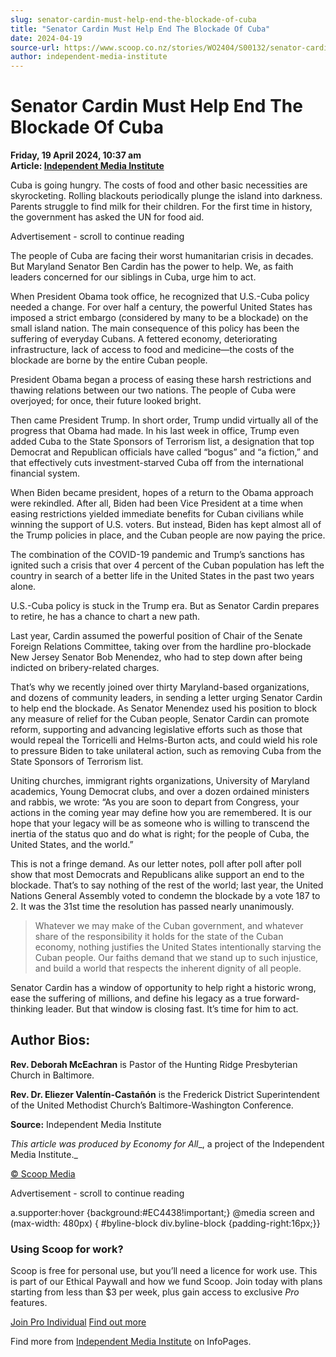 ```yaml
---
slug: senator-cardin-must-help-end-the-blockade-of-cuba
title: "Senator Cardin Must Help End The Blockade Of Cuba"
date: 2024-04-19
source-url: https://www.scoop.co.nz/stories/WO2404/S00132/senator-cardin-must-help-end-the-blockade-of-cuba.htm
author: independent-media-institute
---
```

Senator Cardin Must Help End The Blockade Of Cuba
=================================================

**Friday, 19 April 2024, 10:37 am**  
**Article: [Independent Media Institute](https://info.scoop.co.nz/Independent_Media_Institute)**

Cuba is going hungry. The costs of food and other basic necessities are skyrocketing. Rolling blackouts periodically plunge the island into darkness. Parents struggle to find milk for their children. For the first time in history, the government has asked the UN for food aid.

Advertisement - scroll to continue reading





The people of Cuba are facing their worst humanitarian crisis in decades. But Maryland Senator Ben Cardin has the power to help. We, as faith leaders concerned for our siblings in Cuba, urge him to act.

When President Obama took office, he recognized that U.S.-Cuba policy needed a change. For over half a century, the powerful United States has imposed a strict embargo (considered by many to be a blockade) on the small island nation. The main consequence of this policy has been the suffering of everyday Cubans. A fettered economy, deteriorating infrastructure, lack of access to food and medicine—the costs of the blockade are borne by the entire Cuban people.

President Obama began a process of easing these harsh restrictions and thawing relations between our two nations. The people of Cuba were overjoyed; for once, their future looked bright.

Then came President Trump. In short order, Trump undid virtually all of the progress that Obama had made. In his last week in office, Trump even added Cuba to the State Sponsors of Terrorism list, a designation that top Democrat and Republican officials have called “bogus” and “a fiction,” and that effectively cuts investment-starved Cuba off from the international financial system.

When Biden became president, hopes of a return to the Obama approach were rekindled. After all, Biden had been Vice President at a time when easing restrictions yielded immediate benefits for Cuban civilians while winning the support of U.S. voters. But instead, Biden has kept almost all of the Trump policies in place, and the Cuban people are now paying the price.

The combination of the COVID-19 pandemic and Trump’s sanctions has ignited such a crisis that over 4 percent of the Cuban population has left the country in search of a better life in the United States in the past two years alone.

U.S.-Cuba policy is stuck in the Trump era. But as Senator Cardin prepares to retire, he has a chance to chart a new path.

Last year, Cardin assumed the powerful position of Chair of the Senate Foreign Relations Committee, taking over from the hardline pro-blockade New Jersey Senator Bob Menendez, who had to step down after being indicted on bribery-related charges.

That’s why we recently joined over thirty Maryland-based organizations, and dozens of community leaders, in sending a letter urging Senator Cardin to help end the blockade. As Senator Menendez used his position to block any measure of relief for the Cuban people, Senator Cardin can promote reform, supporting and advancing legislative efforts such as those that would repeal the Torricelli and Helms-Burton acts, and could wield his role to pressure Biden to take unilateral action, such as removing Cuba from the State Sponsors of Terrorism list.

Uniting churches, immigrant rights organizations, University of Maryland academics, Young Democrat clubs, and over a dozen ordained ministers and rabbis, we wrote: “As you are soon to depart from Congress, your actions in the coming year may define how you are remembered. It is our hope that your legacy will be as someone who is willing to transcend the inertia of the status quo and do what is right; for the people of Cuba, the United States, and the world.”

This is not a fringe demand. As our letter notes, poll after poll after poll show that most Democrats and Republicans alike support an end to the blockade. That’s to say nothing of the rest of the world; last year, the United Nations General Assembly voted to condemn the blockade by a vote 187 to 2. It was the 31st time the resolution has passed nearly unanimously.

> Whatever we may make of the Cuban government, and whatever share of the responsibility it holds for the state of the Cuban economy, nothing justifies the United States intentionally starving the Cuban people. Our faiths demand that we stand up to such injustice, and build a world that respects the inherent dignity of all people.

Senator Cardin has a window of opportunity to help right a historic wrong, ease the suffering of millions, and define his legacy as a true forward-thinking leader. But that window is closing fast. It’s time for him to act.

Author Bios:
------------

**Rev. Deborah McEachran** is Pastor of the Hunting Ridge Presbyterian Church in Baltimore.

**Rev. Dr. Eliezer Valentín-Castañón** is the Frederick District Superintendent of the United Methodist Church’s Baltimore-Washington Conference.

**Source:** Independent Media Institute

_This article was produced by_ _Economy for All__, a project of the Independent Media Institute._

[© Scoop Media](http://www.scoop.co.nz/about/terms.html)  

Advertisement - scroll to continue reading



a.supporter:hover {background:#EC4438!important;} @media screen and (max-width: 480px) { #byline-block div.byline-block {padding-right:16px;}}

### Using Scoop for work?

Scoop is free for personal use, but you’ll need a licence for work use. This is part of our Ethical Paywall and how we fund Scoop. Join today with plans starting from less than $3 per week, plus gain access to exclusive _Pro_ features.  
  
[Join Pro Individual](https://pro.scoop.co.nz/Individual/?from=ProIn24) [Find out more](https://pro.scoop.co.nz/using-scoop-for-work/?from=ProIn24)

Find more from [Independent Media Institute](https://info.scoop.co.nz/Independent_Media_Institute) on InfoPages.